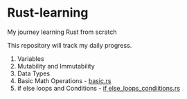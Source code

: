 # Rust-learning
My journey learning Rust from scratch

This repository will track my daily progress.

1. Variables
2. Mutability and Immutability
3. Data Types
4. Basic Math Operations - [basic.rs](basic.rs)
5. if else loops and Conditions - [if else_loops_condiitions.rs](https://github.com/Harp0859/rust-learning/blob/main/basic_loops_conditions.rs)
